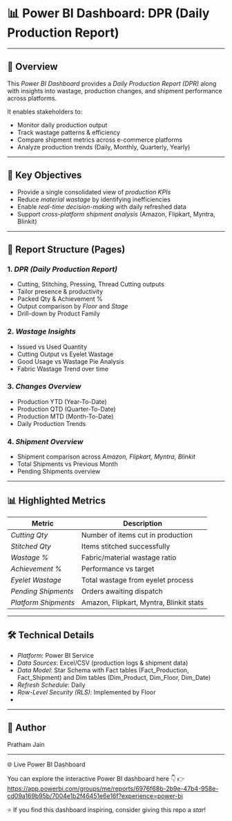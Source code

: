 # 📊 Power BI Dashboard: DPR (Daily Production Report)
---

## 📌 Overview
This *Power BI Dashboard* provides a *Daily Production Report (DPR)* along with insights into wastage, production changes, and shipment performance across platforms.  

It enables stakeholders to:  
- Monitor daily production output  
- Track wastage patterns & efficiency  
- Compare shipment metrics across e-commerce platforms  
- Analyze production trends (Daily, Monthly, Quarterly, Yearly)  

---

## 🎯 Key Objectives
- Provide a single consolidated view of *production KPIs*  
- Reduce *material wastage* by identifying inefficiencies  
- Enable *real-time decision-making* with daily refreshed data  
- Support *cross-platform shipment analysis* (Amazon, Flipkart, Myntra, Blinkit)  

---

## 📂 Report Structure (Pages)

### 1. *DPR (Daily Production Report)*
- Cutting, Stitching, Pressing, Thread Cutting outputs  
- Tailor presence & productivity  
- Packed Qty & Achievement %  
- Output comparison by *Floor* and *Stage*  
- Drill-down by Product Family  

### 2. *Wastage Insights*
- Issued vs Used Quantity  
- Cutting Output vs Eyelet Wastage  
- Good Usage vs Wastage Pie Analysis  
- Fabric Wastage Trend over time  

### 3. *Changes Overview*
- Production YTD (Year-To-Date)  
- Production QTD (Quarter-To-Date)  
- Production MTD (Month-To-Date)  
- Daily Production Trends  

### 4. *Shipment Overview*
- Shipment comparison across *Amazon, Flipkart, Myntra, Blinkit*  
- Total Shipments vs Previous Month  
- Pending Shipments overview  

---

## 📊 Highlighted Metrics
| Metric | Description |
|--------|-------------|
| *Cutting Qty* | Number of items cut in production |
| *Stitched Qty* | Items stitched successfully |
| *Wastage %* | Fabric/material wastage ratio |
| *Achievement %* | Performance vs target |
| *Eyelet Wastage* | Total wastage from eyelet process |
| *Pending Shipments* | Orders awaiting dispatch |
| *Platform Shipments* | Amazon, Flipkart, Myntra, Blinkit stats |

---

## 🛠 Technical Details
- *Platform*: Power BI Service  
- *Data Sources*: Excel/CSV (production logs & shipment data)  
- *Data Model*: Star Schema with Fact tables (Fact_Production, Fact_Shipment) and Dim tables (Dim_Product, Dim_Floor, Dim_Date)  
- *Refresh Schedule*: Daily  
- *Row-Level Security (RLS)*: Implemented by Floor
- 
---

## 👤 Author
 Pratham Jain

 ---
 
 🌐 Live Power BI Dashboard

You can explore the interactive Power BI dashboard here 👇
👉 https://app.powerbi.com/groups/me/reports/6976f68b-2b9e-47b4-958e-cd09a169b95b/7004e1b2f46451e6e16f?experience=power-bi

⭐ If you find this dashboard inspiring, consider giving this repo a *star*!
